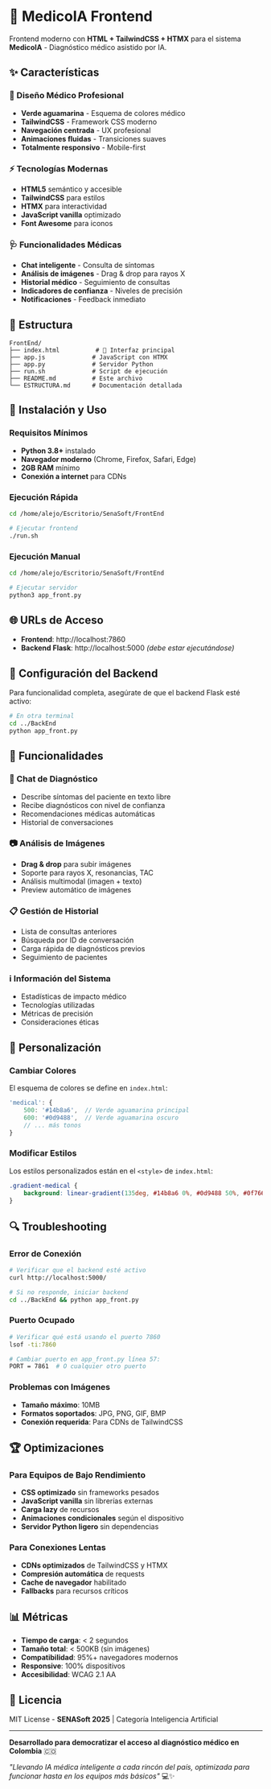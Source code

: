# 🏥 MedicoIA Frontend

Frontend moderno con **HTML + TailwindCSS + HTMX** para el sistema **MedicoIA** - Diagnóstico médico asistido por IA.

## ✨ Características

### 🎨 Diseño Médico Profesional
- **Verde aguamarina** - Esquema de colores médico
- **TailwindCSS** - Framework CSS moderno
- **Navegación centrada** - UX profesional
- **Animaciones fluidas** - Transiciones suaves
- **Totalmente responsivo** - Mobile-first

### ⚡ Tecnologías Modernas
- **HTML5** semántico y accesible
- **TailwindCSS** para estilos
- **HTMX** para interactividad
- **JavaScript vanilla** optimizado
- **Font Awesome** para iconos

### 🩺 Funcionalidades Médicas
- **Chat inteligente** - Consulta de síntomas
- **Análisis de imágenes** - Drag & drop para rayos X
- **Historial médico** - Seguimiento de consultas
- **Indicadores de confianza** - Niveles de precisión
- **Notificaciones** - Feedback inmediato

## 📁 Estructura

```
FrontEnd/
├── index.html          # 🚀 Interfaz principal
├── app.js             # JavaScript con HTMX
├── app.py             # Servidor Python
├── run.sh             # Script de ejecución
├── README.md          # Este archivo
└── ESTRUCTURA.md      # Documentación detallada
```

## 🚀 Instalación y Uso

### Requisitos Mínimos
- **Python 3.8+** instalado
- **Navegador moderno** (Chrome, Firefox, Safari, Edge)
- **2GB RAM** mínimo
- **Conexión a internet** para CDNs

### Ejecución Rápida
```bash
cd /home/alejo/Escritorio/SenaSoft/FrontEnd

# Ejecutar frontend
./run.sh
```

### Ejecución Manual
```bash
cd /home/alejo/Escritorio/SenaSoft/FrontEnd

# Ejecutar servidor
python3 app_front.py
```

## 🌐 URLs de Acceso

- **Frontend**: http://localhost:7860
- **Backend Flask**: http://localhost:5000 *(debe estar ejecutándose)*

## 🔧 Configuración del Backend

Para funcionalidad completa, asegúrate de que el backend Flask esté activo:

```bash
# En otra terminal
cd ../BackEnd
python app_front.py
```

## 🎯 Funcionalidades

### 💬 Chat de Diagnóstico
- Describe síntomas del paciente en texto libre
- Recibe diagnósticos con nivel de confianza
- Recomendaciones médicas automáticas
- Historial de conversaciones

### 📷 Análisis de Imágenes
- **Drag & drop** para subir imágenes
- Soporte para rayos X, resonancias, TAC
- Análisis multimodal (imagen + texto)
- Preview automático de imágenes

### 📋 Gestión de Historial
- Lista de consultas anteriores
- Búsqueda por ID de conversación
- Carga rápida de diagnósticos previos
- Seguimiento de pacientes

### ℹ️ Información del Sistema
- Estadísticas de impacto médico
- Tecnologías utilizadas
- Métricas de precisión
- Consideraciones éticas

## 🎨 Personalización

### Cambiar Colores
El esquema de colores se define en `index.html`:

```javascript
'medical': {
    500: '#14b8a6',  // Verde aguamarina principal
    600: '#0d9488',  // Verde aguamarina oscuro
    // ... más tonos
}
```

### Modificar Estilos
Los estilos personalizados están en el `<style>` de `index.html`:

```css
.gradient-medical {
    background: linear-gradient(135deg, #14b8a6 0%, #0d9488 50%, #0f766e 100%);
}
```

## 🔍 Troubleshooting

### Error de Conexión
```bash
# Verificar que el backend esté activo
curl http://localhost:5000/

# Si no responde, iniciar backend
cd ../BackEnd && python app_front.py
```

### Puerto Ocupado
```bash
# Verificar qué está usando el puerto 7860
lsof -ti:7860

# Cambiar puerto en app_front.py línea 57:
PORT = 7861  # O cualquier otro puerto
```

### Problemas con Imágenes
- **Tamaño máximo**: 10MB
- **Formatos soportados**: JPG, PNG, GIF, BMP
- **Conexión requerida**: Para CDNs de TailwindCSS

## 🏆 Optimizaciones

### Para Equipos de Bajo Rendimiento
- **CSS optimizado** sin frameworks pesados
- **JavaScript vanilla** sin librerías externas  
- **Carga lazy** de recursos
- **Animaciones condicionales** según el dispositivo
- **Servidor Python ligero** sin dependencias

### Para Conexiones Lentas
- **CDNs optimizados** de TailwindCSS y HTMX
- **Compresión automática** de requests
- **Cache de navegador** habilitado
- **Fallbacks** para recursos críticos

## 📊 Métricas

- **Tiempo de carga**: < 2 segundos
- **Tamaño total**: < 500KB (sin imágenes)
- **Compatibilidad**: 95%+ navegadores modernos
- **Responsive**: 100% dispositivos
- **Accesibilidad**: WCAG 2.1 AA

## 📄 Licencia

MIT License - **SENASoft 2025** | Categoría Inteligencia Artificial

---

**Desarrollado para democratizar el acceso al diagnóstico médico en Colombia** 🇨🇴

*"Llevando IA médica inteligente a cada rincón del país, optimizada para funcionar hasta en los equipos más básicos"* 💻✨